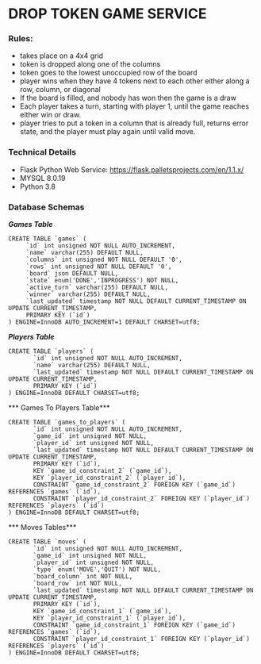 # DROP TOKEN GAME SERVICE

### Rules:
- takes place on a 4x4 grid
- token is dropped along one of the columns
- token goes to the lowest unoccupied row of the board
- player wins when they have 4 tokens next to each other either along a row, column, or diagonal
- If the board is filled, and nobody has won then the game is a draw
- Each player takes a turn, starting with player 1, until the game reaches either win or draw.
- player tries to put a token in a column that is already full, returns error state, and the player must play again until valid move.


### Technical Details
- Flask Python Web Service: https://flask.palletsprojects.com/en/1.1.x/
- MYSQL 8.0.19
- Python 3.8


### Database Schemas

***Games Table***
```
CREATE TABLE `games` (
     `id` int unsigned NOT NULL AUTO_INCREMENT,
     `name` varchar(255) DEFAULT NULL,
     `columns` int unsigned NOT NULL DEFAULT '0',
     `rows` int unsigned NOT NULL DEFAULT '0',
     `board` json DEFAULT NULL,
     `state` enum('DONE','INPROGRESS') NOT NULL,
     `active_turn` varchar(255) DEFAULT NULL,
     `winner` varchar(255) DEFAULT NULL,
     `last_updated` timestamp NOT NULL DEFAULT CURRENT_TIMESTAMP ON UPDATE CURRENT_TIMESTAMP,
     PRIMARY KEY (`id`)
) ENGINE=InnoDB AUTO_INCREMENT=1 DEFAULT CHARSET=utf8;
```

***Players Table***
```
CREATE TABLE `players` (
       `id` int unsigned NOT NULL AUTO_INCREMENT,
       `name` varchar(255) DEFAULT NULL,
       `last_updated` timestamp NOT NULL DEFAULT CURRENT_TIMESTAMP ON UPDATE CURRENT_TIMESTAMP,
       PRIMARY KEY (`id`)
) ENGINE=InnoDB DEFAULT CHARSET=utf8;
```

*** Games To Players Table***
```
CREATE TABLE `games_to_players` (
       `id` int unsigned NOT NULL AUTO_INCREMENT,
       `game_id` int unsigned NOT NULL,
       `player_id` int unsigned NOT NULL,
       `last_updated` timestamp NOT NULL DEFAULT CURRENT_TIMESTAMP ON UPDATE CURRENT_TIMESTAMP,
       PRIMARY KEY (`id`),
       KEY `game_id_constraint_2` (`game_id`),
       KEY `player_id_constraint_2` (`player_id`),
       CONSTRAINT `game_id_constraint_2` FOREIGN KEY (`game_id`) REFERENCES `games` (`id`),
       CONSTRAINT `player_id_constraint_2` FOREIGN KEY (`player_id`) REFERENCES `players` (`id`)
) ENGINE=InnoDB DEFAULT CHARSET=utf8;
```

*** Moves Tables***
```
CREATE TABLE `moves` (
       `id` int unsigned NOT NULL AUTO_INCREMENT,
       `game_id` int unsigned NOT NULL,
       `player_id` int unsigned NOT NULL,
       `type` enum('MOVE','QUIT') NOT NULL,
       `board_column` int NOT NULL,
       `board_row` int NOT NULL,
       `last_updated` timestamp NOT NULL DEFAULT CURRENT_TIMESTAMP ON UPDATE CURRENT_TIMESTAMP,
       PRIMARY KEY (`id`),
       KEY `game_id_constraint_1` (`game_id`),
       KEY `player_id_constraint_1` (`player_id`),
       CONSTRAINT `game_id_constraint_1` FOREIGN KEY (`game_id`) REFERENCES `games` (`id`),
       CONSTRAINT `player_id_constraint_1` FOREIGN KEY (`player_id`) REFERENCES `players` (`id`)
) ENGINE=InnoDB DEFAULT CHARSET=utf8;
```